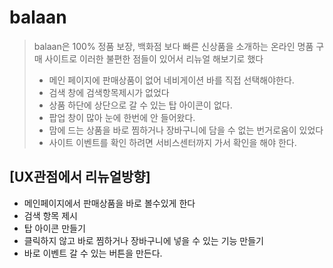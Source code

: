 # balaan
>  balaan은 100% 정품 보장, 백화점 보다 빠른 신상품을 소개하는 온라인 명품 구매 사이트로 이러한 불편한 점들이 있어서 리뉴얼 해보기로 했다 
>  + 메인 페이지에 판매상품이 없어 네비게이션 바를 직접 선택해야한다.
>  + 검색 창에 검색항목제시가 없었다
>  + 상품 하단에 상단으로 갈 수 있는 탑 아이콘이 없다.
>  + 팝업 창이 많아 눈에 한번에 안 들어왔다.
>  + 맘에 드는 상품을 바로 찜하거나 장바구니에 담을 수 없는 번거로움이 있었다
>  + 사이트 이벤트를 확인 하려면 서비스센터까지 가서 확인을 해야 한다. 


## [UX관점에서 리뉴얼방향]
+ 메인페이지에서 판매상품을 바로 볼수있게 한다
+ 검색 항목 제시
+ 탑 아이콘 만들기
+ 클릭하지 않고 바로 찜하거나 장바구니에 넣을 수 있는 기능 만들기
+ 바로 이벤트 갈 수 있는 버튼을 만든다.

